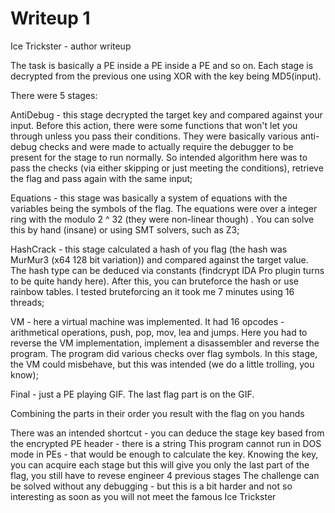 # Writeup 1

Ice Trickster - author writeup

The task is basically a PE inside a PE inside a PE and so on. Each stage is decrypted from the previous one using XOR with the key being MD5(input).

There were 5 stages:

AntiDebug - this stage decrypted the target key and compared against your input. Before this action, there were some functions that won't let you through unless you pass their conditions. They were basically various anti-debug checks and were made to actually require the debugger to be present for the stage to run normally. So intended algorithm here was to pass the checks (via either skipping or just meeting the conditions), retrieve the flag and pass again with the same input;

Equations - this stage was basically a system of equations with the variables being the symbols of the flag. The equations were over a integer ring with the modulo 2 ^ 32 (they were non-linear though) . You can solve this by hand (insane) or using SMT solvers, such as Z3;

HashCrack - this stage calculated a hash of you flag (the hash was MurMur3 (x64 128 bit variation)) and compared against the target value. The hash type can be deduced via constants (findcrypt IDA Pro plugin turns to be quite handy here). After this, you can bruteforce the hash or use rainbow tables. I tested bruteforcing an it took me 7 minutes using 16 threads;

VM - here a virtual machine was implemented. It had 16 opcodes - arithmetical operations, push, pop, mov, lea and jumps. Here you had to reverse the VM implementation, implement a disassembler and reverse the program. The program did various checks over flag symbols. In this stage, the VM could misbehave, but this was intended (we do a little trolling, you know);

Final - just a PE playing GIF. The last flag part is on the GIF.

Combining the parts in their order you result with the flag on you hands

There was an intended shortcut - you can deduce the stage key based from the encrypted PE header - there is a string This program cannot run in DOS mode in PEs - that would be enough to calculate the key. Knowing the key, you can acquire each stage but this will give you only the last part of the flag, you still have to revese engineer 4 previous stages
The challenge can be solved without any debugging - but this is a bit harder and not so interesting as soon as you will not meet the famous Ice Trickster

